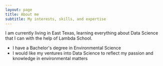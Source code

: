 ```yaml
---
layout: page
title: About me
subtitle: My interests, skills, and expertise
---
```


I am currently living in East Texas, learning everything about Data Science that I can with the help of Lambda School.

- I have a Bachelor's degree in Environmental Science
- I would like my ventures into Data Science to reflect my passion and knowledge in environmental matters

